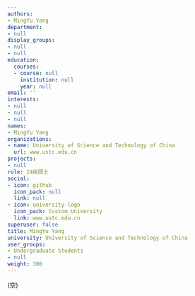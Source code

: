 ```yaml
---
authors:
- MingYu Yang
department:
- null
display_groups:
- null
- null
education:
  courses:
  - course: null
    institution: null
    year: null
email: ''
interests:
- null
- null
- null
names:
- MingYu Yang
organizations:
- name: University of Science and Technology of China
  url: www.ustc.edu.cn
projects:
- null
role: 24级硕士
social:
- icon: github
  icon_pack: null
  link: null
- icon: university-logo
  icon_pack: Custom_University
  link: www.ustc.edu.cn
superuser: false
title: MingYu Yang
university: University of Science and Technology of China
user_groups:
- Undergraduate Students
- null
weight: 300
---
```


(空)
